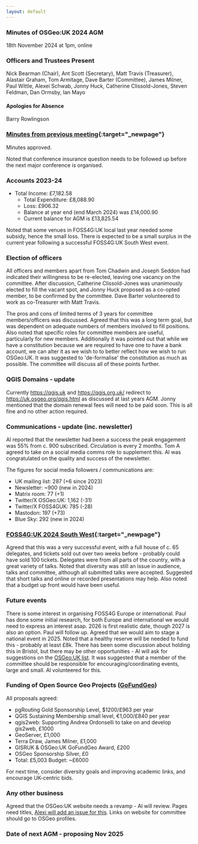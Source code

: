 ```yaml
---
layout: default
---
```


### Minutes of OSGeo:UK 2024 AGM
18th November 2024 at 1pm, online

### Officers and Trustees Present
Nick Bearman (Chair), Ant Scott (Secretary), Matt Travis (Treasurer), Alastair Graham, Tom Armitage, Dave Barter (Committee), James Milner, Paul Wittle, Alexei Schwab, Jonny Huck, Catherine Clissold-Jones, Steven Feldman, Dan Ormsby, Ian Mayo

#### Apologies for Absence
Barry Rowlingson

### [Minutes from previous meeting](./agm2023minutes.html){:target="_newpage"}
Minutes approved.

Noted that conference insurance question needs to be followed up before the next major conference is organised.

### Accounts 2023-24

 - Total Income: £7,182.58 
	- Total Expenditure: £8,088.90 
	- Loss: £906.32
	- Balance at year end (end March 2024) was £14,000.90
	- Current balance for AGM is £13,825.54

Noted that some venues in FOSS4G:UK local last year needed some subsidy, hence the small loss. There is expected to be a small surplus in the current year following a successful FOSS4G:UK South West event.
 
### Election of officers

All officers and members apart from Tom Chadwin and Joseph Seddon had indicated their willingness to be re-elected, leaving one vacancy on the committee. After discussion, Catherine Clissold-Jones was unanimously elected to fill the vacant spot, and Jonny Huck proposed as a co-opted member, to be confirmed by the committee. Dave Barter volunteered to work as co-Treasurer with Matt Travis.

The pros and cons of limited terms of 3 years for committee members/officers was discussed. Agreed that this was a long term goal, but was dependent on adequate numbers of members involved to fill positions. Also noted that specific roles for committee members are useful, particularly for new members. Additionally it was pointed out that while we have a constitution because we are required to have one to have a bank account, we can alter it as we wish to to better reflect how we wish to run OSGeo:UK. It was suggested to 'de-formalise' the constitution as much as possible. The committee will discuss all of these points further.

### QGIS Domains - update

Currently https://qgis.uk and https://qgis.org.uk/ redirect to https://uk.osgeo.org/qgis.html as discussed at last years AGM. Jonny mentioned that the domain renewal fees will need to be paid soon. This is all fine and no other action required. 

### Communications - update (inc. newsletter)

Al reported that the newsletter had been a success the peak engagement was 55% from c. 900 subscribed. Circulation is every 2 months.
Tom A agreed to take on a social media comms role to supplement this. Al was congratulated on the quality and success of the newsletter.

The figures for social media followers / communications are:
- UK mailing list: 287 (+6 since 2023)
- Newsletter: ~900 (new in 2024)
- Matrix room: 77 (+1)
- Twitter/X OSGeo:UK: 1,162 (-31)
- Twitter/X FOSS4GUK: 785 (-28)
- Mastodon: 197 (+73)
- Blue Sky: 292 (new in 2024)

### [FOSS4G:UK 2024 South West](https://uk.osgeo.org/foss4guk2024/bristol.html){:target="_newpage"}

Agreed that this was a very successful event, with a full house of c. 65 delegates, and tickets sold out over two weeks before - probably could have sold 100 tickets. Delegates were from all parts of the country, with a great variety of talks.
Noted that diversity was still an issue in audience, talks and committee, although all submitted talks were accepted. Suggested that short talks and online or recorded presentations may help.
Also noted that a budget up front would have been useful.

### Future events

There is some interest in organising FOSS4G Europe or international. Paul has done some initial research, for both Europe and international we would need to express an interest asap. 2026 is first realistic date, though 2027 is also an option. Paul will follow up.
Agreed that we would aim to stage a national event in 2025. Noted that a healthy reserve will be needed to fund this - probably at least £8k. There has been some discussion about holding this in Bristol, but there may be other opportunities - Al will ask for suggestions on the [OSGeo:UK list](https://lists.osgeo.org/pipermail/uk/2024-November/001300.html).
It was suggested that a member of the committee should be responsible for encouraging/coordinating events, large and small. Al volunteered for this. 

### Funding of Open Source Geo Projects ([GoFundGeo](https://uk.osgeo.org/gofundgeo.html))

All proposals agreed:
- pgRouting Gold Sponsorship Level, $1200/£963 per year
- QGIS Sustaining Membership small level, €1,000/£840 per year
- qgis2web: Supporting Andrea Ordonselli to take on and develop gis2web, £1000
- GeoServer, £1,000
- Terra Draw, James Milner, £1,000
- GISRUK & OSGeo:UK GoFundGeo Award, £200
- OSGeo Sponsorship Silver, £0
- Total: £5,003
Budget: ~£6000

For next time, consider diversity goals and improving academic links, and encourage UK-centric bids.

### Any other business

Agreed that the OSGeo:UK website needs a revamp - Al will review. Pages need titles, [Alexi will add an issue for this](https://github.com/osgeouk/website/issues/159).
Links on website for committee should go to OSGeo profiles.

### Date of next AGM - proposing Nov 2025
